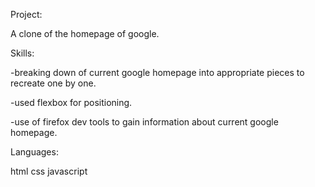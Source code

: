 Project:

A clone of the homepage of google.

Skills:

-breaking down of current google homepage into appropriate pieces to recreate one by one.

-used flexbox for positioning.

-use of firefox dev tools to gain information about current google homepage.



Languages:

html
css
javascript
